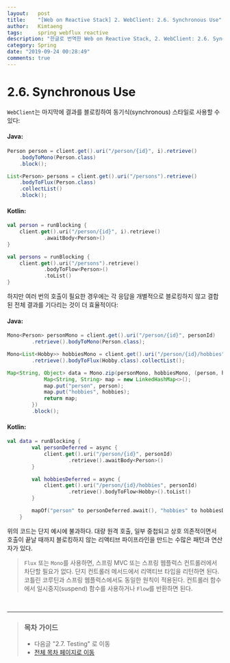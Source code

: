 ```yaml
---
layout:   post
title:    "[Web on Reactive Stack] 2. WebClient: 2.6. Synchronous Use"
author:   Kimtaeng
tags: 	  spring webflux reactive
description: "한글로 번역한 Web on Reactive Stack, 2. WebClient: 2.6. Synchronous Use"
category: Spring
date: "2019-09-24 00:28:49"
comments: true
---
```


# 2.6. Synchronous Use
`WebClient`는 마지막에 결과를 블로킹하여 동기식(synchronous) 스타일로 사용할 수 있다:

#### Java:
```java
Person person = client.get().uri("/person/{id}", i).retrieve()
    .bodyToMono(Person.class)
    .block();

List<Person> persons = client.get().uri("/persons").retrieve()
    .bodyToFlux(Person.class)
    .collectList()
    .block();
```

#### Kotlin:
```kotlin
val person = runBlocking {
    client.get().uri("/person/{id}", i).retrieve()
            .awaitBody<Person>()
}

val persons = runBlocking {
    client.get().uri("/persons").retrieve()
            .bodyToFlow<Person>()
            .toList()
}
```

하지만 여러 번의 호출이 필요한 경우에는 각 응답을 개별적으로 블로킹하지 않고 결합된 전체 결과를 기다리는 것이 더 효율적이다:

#### Java:
```java
Mono<Person> personMono = client.get().uri("/person/{id}", personId)
        .retrieve().bodyToMono(Person.class);

Mono<List<Hobby>> hobbiesMono = client.get().uri("/person/{id}/hobbies", personId)
        .retrieve().bodyToFlux(Hobby.class).collectList();

Map<String, Object> data = Mono.zip(personMono, hobbiesMono, (person, hobbies) -> {
            Map<String, String> map = new LinkedHashMap<>();
            map.put("person", person);
            map.put("hobbies", hobbies);
            return map;
        })
        .block();
```

#### Kotlin:
```kotlin
val data = runBlocking {
        val personDeferred = async {
            client.get().uri("/person/{id}", personId)
                    .retrieve().awaitBody<Person>()
        }

        val hobbiesDeferred = async {
            client.get().uri("/person/{id}/hobbies", personId)
                    .retrieve().bodyToFlow<Hobby>().toList()
        }

        mapOf("person" to personDeferred.await(), "hobbies" to hobbiesDeferred.await())
    }
```

위의 코드는 단지 예시에 불과하다. 대량 원격 호출, 일부 중첩되고 상호 의존적이면서 호출이 끝날 때까지 블로킹하지 않는
리액티브 파이프라인을 만드는 수많은 패턴과 연산자가 있다.

> `Flux` 또는 `Mono`를 사용하면, 스프링 MVC 또는 스프링 웹플럭스 컨트롤러에서 차단할 필요가 없다. 단지 컨트롤러 메서드에서 리액티브
타입을 리턴하면 된다. 코틀린 코루틴과 스프링 웹플럭스에서도 동일한 원칙이 적용된다. 컨트롤러 함수에서 일시중지(suspend) 함수를 사용하거나
`Flow`를 반환하면 된다.

<br>

---

> ### 목차 가이드
> - 다음글 "2.7. Testing" 로 이동
> - <a href="/post/web-on-reactive-stack">전체 목차 페이지로 이동</a>